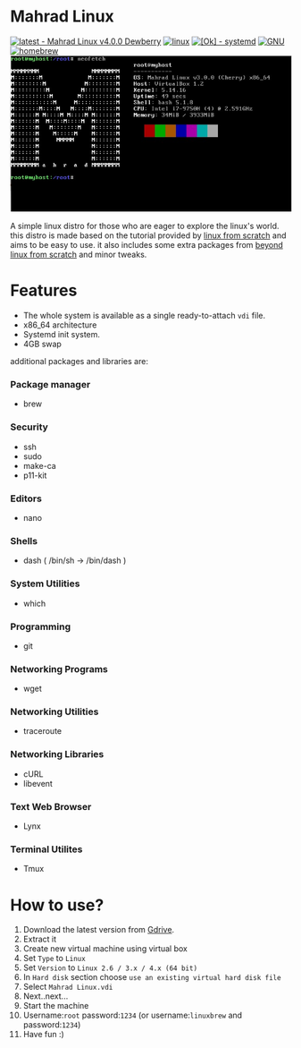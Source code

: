 

Mahrad Linux
===============================
[![latest - Mahrad Linux v4.0.0 Dewberry](https://img.shields.io/static/v1?label=latest&message=Mahrad+Linux+v4.0.0+Dewberry&color=informational&style=for-the-badge)](https://drive.google.com/drive/folders/1w7UkEwesqA_RNcZOSk3PAZ6C9UMm2fiy?usp=sharing)
[![linux](https://img.shields.io/static/v1?label=&message=linux&color=%23FCC624&style=for-the-badge&logo=linux&logoColor=black)](https://kernel.org)
[![[Ok] - systemd](https://img.shields.io/static/v1?label=&message=[Ok]%20systemd&color=%2334c76f&style=for-the-badge)](https://systemd.io)
[![GNU](https://img.shields.io/static/v1?label=&message=GNU&color=%23A42E2B&style=for-the-badge&logo=gnu&logoColor=white)](https://gnu.org)
[![homebrew](https://img.shields.io/static/v1?label=&message=homebrew&color=%23FBB040&style=for-the-badge&logo=homebrew&logoColor=black)](https://brew.sh)
![Screenshot](Mahrad_Linux_SS.jpg "Screenshot")

A simple linux distro for those who are eager to explore the linux's world.
this distro is made based on the tutorial provided by [linux from scratch](https://www.linuxfromscratch.org/lfs/view/systemd/) and aims to be easy to use. it also includes some extra packages from [beyond linux from scratch](https://www.linuxfromscratch.org/blfs/view/systemd/) and minor tweaks.

# Features 
- The whole system is available as a single ready-to-attach `vdi` file.
- x86_64 architecture
- Systemd init system.
- 4GB swap

additional packages and libraries are:
### Package manager
- brew
### Security
- ssh
- sudo
- make-ca
- p11-kit
### Editors
- nano
### Shells
- dash ( /bin/sh -> /bin/dash )
### System Utilities
- which

### Programming
- git

### Networking Programs
- wget

### Networking Utilities
- traceroute

### Networking Libraries
- cURL
- libevent

### Text Web Browser
- Lynx

### Terminal Utilites
- Tmux

# How to use?

1. Download the latest version from [Gdrive](https://drive.google.com/drive/folders/1w7UkEwesqA_RNcZOSk3PAZ6C9UMm2fiy?usp=sharing).
2. Extract it
3. Create new virtual machine using virtual box
5. Set `Type` to `Linux`
6. Set `Version` to `Linux 2.6 / 3.x / 4.x (64 bit)`
7. In `Hard disk` section choose `use an existing virtual hard disk file`
8. Select `Mahrad Linux.vdi`
9. Next..next...
10. Start the machine
11. Username:`root` password:`1234` (or username:`linuxbrew` and password:`1234`)
12. Have fun :)






